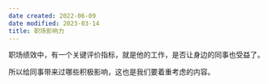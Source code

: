 ```yaml
---
date created: 2022-06-09
date modified: 2023-03-14
title: 职场影响力
---
```


职场绩效中，有一个关键评价指标，就是他的工作，是否让身边的同事也受益了。

所以给同事带来过哪些积极影响，这也是我们要着重考虑的内容。
